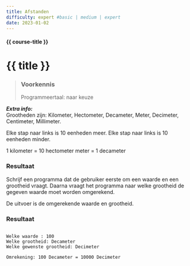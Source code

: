 ```yaml
---
title: Afstanden
difficulty: expert #basic | medium | expert
date: 2023-01-02
---
```


#### {{ course-title }}

# {{ title }}

> ### Voorkennis
> Programmeertaal: naar keuze

***Extra info:***  
Grootheden zijn: Kilometer, Hectometer, Decameter, Meter, Decimeter,
Centimeter, Millimeter.

Elke stap naar links is 10 eenheden meer. Elke stap naar links is 10
eenheden minder.

1 kilometer = 10 hectometer meter = 1 decameter

### Resultaat
Schrijf een programma dat de gebruiker eerste om een waarde en een
grootheid vraagt. Daarna vraagt het programma naar welke grootheid de
gegeven waarde moet worden omgerekend.

De uitvoer is de omgerekende waarde en grootheid.

### Resultaat
```csv

Welke waarde : 100   
Welke grootheid: Decameter  
Welke gewenste grootheid: Decimeter  

Omrekening: 100 Decameter = 10000 Decimeter

```